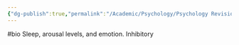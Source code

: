 ```yaml
---
{"dg-publish":true,"permalink":"/Academic/Psychology/Psychology Revision/Concepts/Serotonin/"}
---
```


#bio 
Sleep, arousal levels, and emotion. Inhibitory 